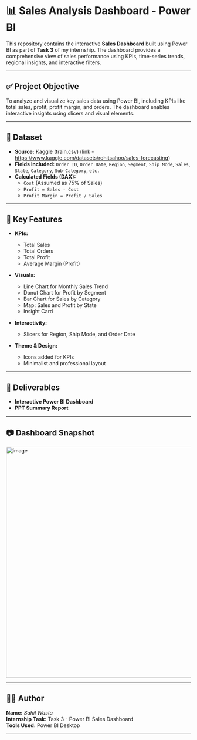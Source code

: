 # 📊 Sales Analysis Dashboard - Power BI

This repository contains the interactive **Sales Dashboard** built using Power BI as part of **Task 3** of my internship. The dashboard provides a comprehensive view of sales performance using KPIs, time-series trends, regional insights, and interactive filters.

---

## ✅ Project Objective

To analyze and visualize key sales data using Power BI, including KPIs like total sales, profit, profit margin, and orders. The dashboard enables interactive insights using slicers and visual elements.

---

## 📁 Dataset

- **Source:** Kaggle (train.csv) (link - https://www.kaggle.com/datasets/rohitsahoo/sales-forecasting) 
- **Fields Included:** `Order ID`, `Order Date`, `Region`, `Segment`, `Ship Mode`, `Sales`, `State`, `Category`, `Sub-Category`, `etc.`
- **Calculated Fields (DAX):**
  - `Cost` (Assumed as 75% of Sales)
  - `Profit = Sales - Cost`
  - `Profit Margin = Profit / Sales`

---

## 📌 Key Features

- **KPIs:**
  - Total Sales
  - Total Orders
  - Total Profit
  - Average Margin (Profit) 

- **Visuals:**
  - Line Chart for Monthly Sales Trend
  - Donut Chart for Profit by Segment
  - Bar Chart for Sales by Category
  - Map: Sales and Profit by State
  - Insight Card 

- **Interactivity:**
  - Slicers for Region, Ship Mode, and Order Date

- **Theme & Design:**
  - Icons added for KPIs
  - Minimalist and professional layout

---

## 📌 Deliverables

- **Interactive Power BI Dashboard**  
- **PPT Summary Report**  

---

## 📷 Dashboard Snapshot

<img width="1115" height="627" alt="image" src="https://github.com/user-attachments/assets/1ec50d24-eaf9-4e2b-88d1-065676d504fc" />

---

## 🙋‍♂️ Author

**Name:** *Sahil Wasta*  
**Internship Task:** Task 3 - Power BI Sales Dashboard  
**Tools Used:** Power BI Desktop 

---


